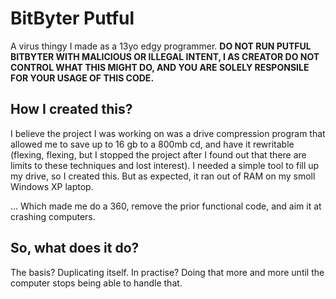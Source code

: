 # BitByter Putful
 A virus thingy I made as a 13yo edgy programmer.
**DO NOT RUN PUTFUL BITBYTER WITH MALICIOUS OR ILLEGAL INTENT, I AS CREATOR DO NOT CONTROL WHAT THIS MIGHT DO, AND YOU ARE SOLELY RESPONSILE FOR YOUR USAGE OF THIS CODE.**
## How I created this?
I believe the project I was working on was a drive compression program that allowed me to save up to 16 gb to a 800mb cd, and have it rewritable (flexing, flexing, but I stopped the project after I found out that there are limits to these techniques and lost interest). I needed a simple tool to fill up my drive, so I created this. But as expected, it ran out of RAM on my smoll Windows XP laptop.

... Which made me do a 360, remove the prior functional code, and aim it at crashing computers.

## So, what does it do?
The basis? Duplicating itself. In practise? Doing that more and more until the computer stops being able to handle that.
